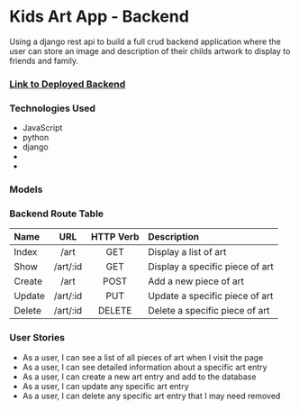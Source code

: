 # Kids Art App - Backend

Using a django rest api to build a full crud backend application where the user can store an image and description of their childs artwork to display to friends and family.

### [Link to Deployed Backend](https://kids-art-app-backend.onrender.com)

### Technologies Used

- JavaScript
- python
- django
- 
- 

### Models


### Backend Route Table

| Name    | URL    | HTTP Verb |Description|
| :---    | :----: | :----:    |      :----   |
| Index   | /art    | GET      | Display a list of art|
| Show    | /art/:id | GET     | Display a specific piece of art|
| Create  | /art     | POST    | Add a new piece of art|
| Update  | /art/:id | PUT     | Update a specific piece of art|
| Delete  | /art/:id | DELETE  | Delete a specific piece of art|


### User Stories

- As a user, I can see a list of all pieces of art when I visit the page
- As a user, I can see detailed information about a specific art entry
- As a user, I can create a new art entry and add to the database
- As a user, I can update any specific art entry
- As a user, I can delete any specific art entry that I may need removed





